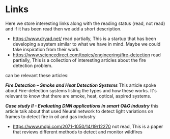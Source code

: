 # Links

Here we store interesting links along with the reading status (read, not read) and if it has been read then we add a short description.

- https://www.dryad.net/ read partially, This is a startup that has been developing a system similar to what we have in mind. Maybe we could take inspiration from their work.
- https://www.sciencedirect.com/topics/engineering/fire-detection read partially, This is a collection of interesting articles about the fire detection problem.

can be relevant these articles: 

***Fire Detection – Smoke and Heat Detection Systems*** This article spoke about Fire-detection systems listing the types and how these works.
It's relevant to know that there are smoke, heat, optical, aspired systems.

***Case study II - Evaluating DNN applications in smart O&G industry*** this article talk about that used Neural network to detect light variations on frames to detect fire in oil and gas industry 
- https://www.mdpi.com/2071-1050/14/19/12270 not read, This is a paper that reviews different methods to detect and monitor wildfires

